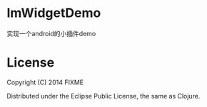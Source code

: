 # ImWidgetDemo

实现一个android的小插件demo

# License
Copyright (C) 2014 FIXME

Distributed under the Eclipse Public License, the same as Clojure.